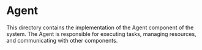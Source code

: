# Agent 

This directory contains the implementation of the Agent component of the system. The Agent is responsible for executing tasks, managing resources, and communicating with other components.